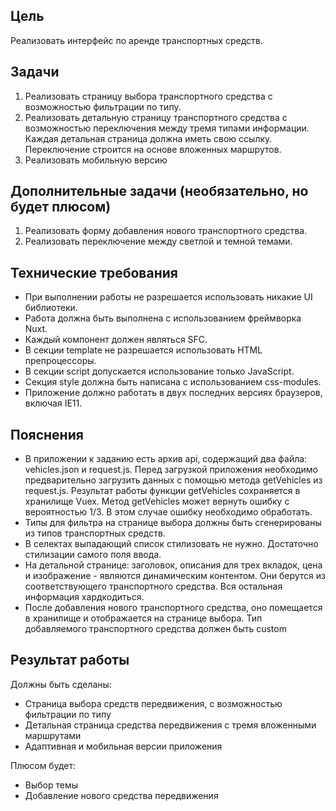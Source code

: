 ## Цель
Реализовать интерфейс по аренде транспортных средств.

## Задачи
1. Реализовать страницу выбора транспортного средства с возможностью фильтрации по типу.
2. Реализовать детальную страницу транспортного средства с возможностью переключения между тремя типами информации. Каждая детальная страница должна иметь свою ссылку. Переключение строится на основе вложенных маршрутов.
3. Реализовать мобильную версию

## Дополнительные задачи (необязательно, но будет плюсом)

1. Реализовать форму добавления нового транспортного средства.
2. Реализовать переключение между светлой и темной темами.

## Технические требования

- При выполнении работы не разрешается использовать никакие UI библиотеки.
- Работа должна быть выполнена с использованием фреймворка Nuxt.
- Каждый компонент должен являться SFC.
- В секции template не разрешается использовать HTML препроцессоры.
- В секции script допускается использование только JavaScript.
- Секция style должна быть написана с использованием css-modules.
- Приложение должно работать в двух последних версиях браузеров, включая IE11.

## Пояснения

- В приложении к заданию есть архив api, содержащий два файла: vehicles.json и request.js. Перед загрузкой приложения необходимо предварительно загрузить данных с помощью метода getVehicles из request.js. Результат работы функции getVehicles сохраняется в хранилище Vuex. Метод getVehicles может вернуть ошибку с вероятностью 1/3. В этом случае ошибку необходимо обработать.
- Типы для фильтра на странице выбора должны быть сгенерированы из типов транспортных средств.
- В селектах выпадающий список стилизовать не нужно. Достаточно стилизации самого поля ввода.
- На детальной странице: заголовок, описания для трех вкладок, цена и изображение - являются динамическим контентом. Они берутся из соответствующего транспортного средства. Вся остальная информация хардкодиться.
- После добавления нового транспортного средства, оно помещается в хранилище и отображается на странице выбора. Тип добавляемого транспортного средства должен быть custom

## Результат работы

Должны быть сделаны:
- Страница выбора средств передвижения, с возможностью фильтрации по типу
- Детальная страница средства передвижения с тремя вложенными маршрутами
- Адаптивная и мобильная версии приложения

Плюсом будет:
- Выбор темы
- Добавление нового средства передвижения
